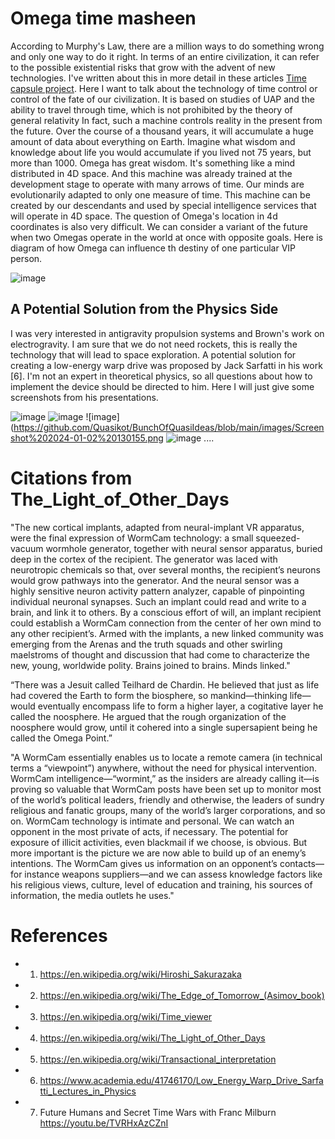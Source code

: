 # Omega time masheen
According to Murphy's Law, there are a million ways to do something wrong and only one way to do it right. In terms of an entire civilization, it can refer to the possible existential risks that grow with the advent of new technologies. I've written about this in more detail in these articles [Time capsule project](https://github.com/Quasikot/BunchOfQuasiIdeas/blob/main/Time%20capsule%20project.md). Here I want to talk about the technology of time control or control of the fate of our civilization. It is based on studies of UAP and the ability to travel through time, which is not prohibited by the theory of general relativity
In fact, such a machine controls reality in the present from the future. Over the course of a thousand years, it will accumulate a huge amount of data about everything on Earth. Imagine what wisdom and knowledge about life you would accumulate if you lived not 75 years, but more than 1000. Omega has great wisdom. It's something like a mind distributed in 4D space. And this machine was already trained at the development stage to operate with many arrows of time. Our minds are evolutionarily adapted to only one measure of time.
This machine can be created by our descendants and used by special intelligence services that will operate in 4D space. The question of Omega's location in 4d coordinates is also very difficult. We can consider a variant of the future when two Omegas operate in the world at once with opposite goals.
Here is diagram of how Omega can influence th destiny of one particular VIP person.

![image](https://github.com/Quasikot/BunchOfQuasiIdeas/blob/main/images/immortality_machine.png)

## A Potential Solution from the Physics Side
I was very interested in antigravity propulsion systems and Brown's work on electrogravity. I am sure that we do not need rockets, this is really the technology that will lead to space exploration. A potential solution for creating a low-energy warp drive was proposed by Jack Sarfatti in his work [6].
I'm not an expert in theoretical physics, so all questions about how to implement the device should be directed to him.
Here I will just give some screenshots from his presentations.

![image](https://github.com/Quasikot/BunchOfQuasiIdeas/blob/main/images/Screenshot%202024-01-02%20130039.png)
![image](https://github.com/Quasikot/BunchOfQuasiIdeas/blob/main/images/Screenshot%202024-01-02%20125832.png)
![image](https://github.com/Quasikot/BunchOfQuasiIdeas/blob/main/images/Screenshot%202024-01-02%20130155.png
![image](https://github.com/Quasikot/BunchOfQuasiIdeas/blob/main/images/Screenshot%202024-01-02%20130311.png)
....



# Citations from The_Light_of_Other_Days
"The new cortical implants, adapted from neural-implant VR apparatus, were the final expression of WormCam technology: a small squeezed-vacuum wormhole generator, together with neural sensor apparatus, buried deep in the cortex of the recipient. The generator was laced with neurotropic chemicals so that, over several months, the recipient’s neurons would grow pathways into the generator. And the neural sensor was a highly sensitive neuron activity pattern analyzer, capable of pinpointing individual neuronal synapses.
Such an implant could read and write to a brain, and link it to others. By a conscious effort of will, an implant recipient could establish a WormCam connection from the center of her own mind to any other recipient’s.
Armed with the implants, a new linked community was emerging from the Arenas and the truth squads and other swirling maelstroms of thought and discussion that had come to characterize the new, young, worldwide polity. Brains joined to brains. Minds linked."

“There was a Jesuit called Teilhard de Chardin. He believed that just as life had covered the Earth to form the biosphere, so mankind—thinking life—would eventually encompass life to form a higher layer, a cogitative layer he called the noosphere. He argued that the rough organization of the noosphere would grow, until it cohered into a single supersapient being he called the Omega Point.”

"A WormCam essentially enables us to locate a remote camera (in technical terms a “viewpoint”) anywhere, without the need for physical intervention. WormCam intelligence—“wormint,” as the insiders are already calling it—is proving so valuable that WormCam posts have been set up to monitor most of the world’s political leaders, friendly and otherwise, the leaders of sundry religious and fanatic groups, many of the world’s larger corporations, and so on.
WormCam technology is intimate and personal. We can watch an opponent in the most private of acts, if necessary. The potential for exposure of illicit activities, even blackmail if we choose, is obvious. But more important is the picture we are now able to build up of an enemy’s intentions. The WormCam gives us information on an opponent’s contacts—for instance weapons suppliers—and we can assess knowledge factors like his religious views, culture, level of education and training, his sources of information, the media outlets he uses."



# References
* 1. https://en.wikipedia.org/wiki/Hiroshi_Sakurazaka
* 2. https://en.wikipedia.org/wiki/The_Edge_of_Tomorrow_(Asimov_book)
* 3. https://en.wikipedia.org/wiki/Time_viewer
* 4. https://en.wikipedia.org/wiki/The_Light_of_Other_Days
* 5. https://en.wikipedia.org/wiki/Transactional_interpretation
* 6. https://www.academia.edu/41746170/Low_Energy_Warp_Drive_Sarfatti_Lectures_in_Physics
* 7. Future Humans and Secret Time Wars with Franc Milburn https://youtu.be/TVRHxAzCZnI





